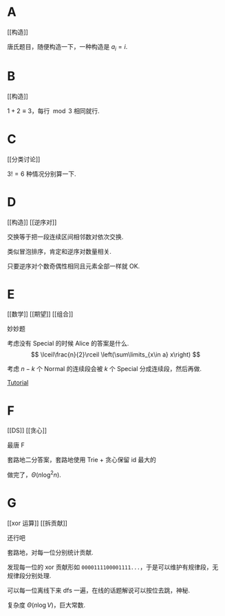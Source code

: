 # A

[[构造]]

唐氏题目，随便构造一下，一种构造是 $a_i=i$.

# B

[[构造]]

$1+2\equiv 3$，每行 $\bmod 3$ 相同就行.

# C

[[分类讨论]]

$3!=6$ 种情况分别算一下.

# D

[[构造]] [[逆序对]]

交换等于把一段连续区间相邻数对依次交换.

类似冒泡排序，肯定和逆序对数量相关.

只要逆序对个数奇偶性相同且元素全部一样就 OK.

# E

[[数学]] [[期望]] [[组合]]

妙妙题

考虑没有 Special 的时候 Alice 的答案是什么.
$$
\lceil\frac{n}{2}\rceil \left(\sum\limits_{x\in a} x\right)
$$

考虑 $n-k$ 个 Normal 的连续段会被 $k$ 个 Special 分成连续段，然后再做.

[Tutorial](https://codeforces.com/blog/entry/131268)

# F

[[DS]] [[贪心]]

最唐 F

套路地二分答案，套路地使用 Trie + 贪心保留 id 最大的

做完了，$\Theta(n\log^2n)$.

# G

[[xor 运算]] [[拆贡献]]

还行吧

套路地，对每一位分别统计贡献.

发现每一位的 xor 贡献形如 ```0000111100001111...```，于是可以维护有规律段，无规律段分别处理.

可以每一位离线下来 dfs 一遍，在线的话题解说可以按位去跳，神秘.

复杂度 $\Theta(n\log V)$，巨大常数.

